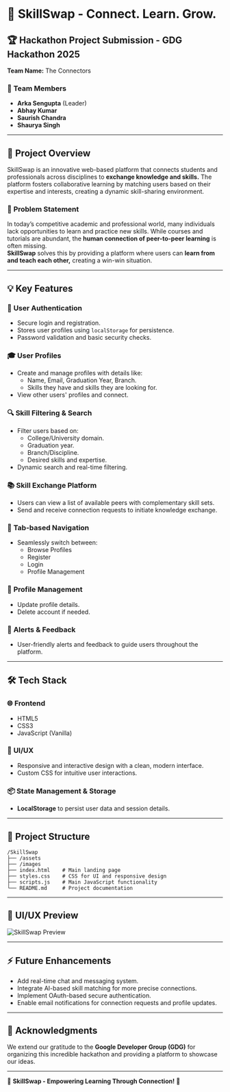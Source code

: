 # 🎯 **SkillSwap - Connect. Learn. Grow.**

## 🏆 **Hackathon Project Submission - GDG Hackathon 2025**  
**Team Name:** The Connectors  

### 👥 **Team Members**
- **Arka Sengupta** (Leader)  
- **Abhay Kumar**  
- **Saurish Chandra**  
- **Shaurya Singh**  

---

## 🚀 **Project Overview**

SkillSwap is an innovative web-based platform that connects students and professionals across disciplines to **exchange knowledge and skills.** The platform fosters collaborative learning by matching users based on their expertise and interests, creating a dynamic skill-sharing environment.

### 🎯 **Problem Statement**
In today’s competitive academic and professional world, many individuals lack opportunities to learn and practice new skills. While courses and tutorials are abundant, the **human connection of peer-to-peer learning** is often missing.  
**SkillSwap** solves this by providing a platform where users can **learn from and teach each other,** creating a win-win situation.

---

## 💡 **Key Features**

### 🔐 **User Authentication**
- Secure login and registration.
- Stores user profiles using `localStorage` for persistence.
- Password validation and basic security checks.

### 🎓 **User Profiles**
- Create and manage profiles with details like:
  - Name, Email, Graduation Year, Branch.
  - Skills they have and skills they are looking for.
- View other users' profiles and connect.

### 🔍 **Skill Filtering & Search**
- Filter users based on:
  - College/University domain.
  - Graduation year.
  - Branch/Discipline.
  - Desired skills and expertise.
- Dynamic search and real-time filtering.

### 📚 **Skill Exchange Platform**
- Users can view a list of available peers with complementary skill sets.
- Send and receive connection requests to initiate knowledge exchange.

### 🧩 **Tab-based Navigation**
- Seamlessly switch between:
  - Browse Profiles
  - Register
  - Login
  - Profile Management

### 📝 **Profile Management**
- Update profile details.
- Delete account if needed.

### 📢 **Alerts & Feedback**
- User-friendly alerts and feedback to guide users throughout the platform.

---

## 🛠️ **Tech Stack**

### 🌐 **Frontend**
- HTML5  
- CSS3  
- JavaScript (Vanilla)  

### 🎨 **UI/UX**
- Responsive and interactive design with a clean, modern interface.
- Custom CSS for intuitive user interactions.

### 📦 **State Management & Storage**
- **LocalStorage** to persist user data and session details.

---

## 📂 **Project Structure**
```
/SkillSwap
├── /assets
├── /images
├── index.html    # Main landing page
├── styles.css    # CSS for UI and responsive design
├── scripts.js    # Main JavaScript functionality
└── README.md     # Project documentation
```

---

## 🎨 **UI/UX Preview**
![SkillSwap Preview](./assets/preview.png)

---

## ⚡️ **Future Enhancements**
- Add real-time chat and messaging system.
- Integrate AI-based skill matching for more precise connections.
- Implement OAuth-based secure authentication.
- Enable email notifications for connection requests and profile updates.

---

## 🏅 **Acknowledgments**
We extend our gratitude to the **Google Developer Group (GDG)** for organizing this incredible hackathon and providing a platform to showcase our ideas.

---

🎉 **SkillSwap - Empowering Learning Through Connection!** 🎉
